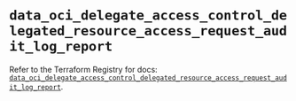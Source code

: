 # `data_oci_delegate_access_control_delegated_resource_access_request_audit_log_report`

Refer to the Terraform Registry for docs: [`data_oci_delegate_access_control_delegated_resource_access_request_audit_log_report`](https://registry.terraform.io/providers/oracle/oci/6.18.0/docs/data-sources/delegate_access_control_delegated_resource_access_request_audit_log_report).
